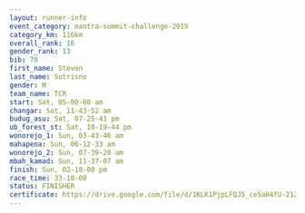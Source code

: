 ```yaml
---
layout: runner-info 
event_category: mantra-summit-challenge-2019 
category_km: 116km 
overall_rank: 16
gender_rank: 13
bib: 70
first_name: Steven
last_name: Sutrisno
gender: M
team_name: TCR
start: Sat, 05-00-00 am
changar: Sat, 11-43-52 am
budug_asu: Sat, 07-25-41 pm
ub_forest_st: Sat, 10-19-44 pm
wonorejo_1: Sun, 03-43-46 am
mahapena: Sun, 06-12-33 am
wonorejo_2: Sun, 07-39-20 am
mbah_kamad: Sun, 11-37-07 am
finish: Sun, 02-18-00 pm
race_time: 33-18-00
status: FINISHER
certificate: https://drive.google.com/file/d/1KLK1PjpLFQJ5_ceSaH4fU-21ZKptFfye/view?usp=sharing
---
```

